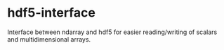 # hdf5-interface

Interface between ndarray and hdf5 for
easier reading/writing of scalars and multidimensional arrays.
